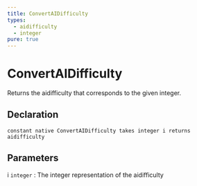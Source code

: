 ```yaml
---
title: ConvertAIDifficulty
types:
  - aidifficulty
  - integer
pure: true
---
```


# ConvertAIDifficulty
Returns the aidifficulty that corresponds to the given integer.

## Declaration

```jass
constant native ConvertAIDifficulty takes integer i returns aidifficulty
```

## Parameters
i `integer`
: The integer representation of the aidifficulty
